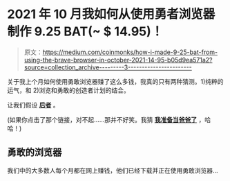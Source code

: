 # 2021 年 10 月我如何从使用勇者浏览器制作 9.25 BAT(~ $ 14.95)！

> 原文：<https://medium.com/coinmonks/how-i-made-9-25-bat-from-using-the-brave-browser-in-october-2021-14-95-b05d9ea571a2?source=collection_archive---------3----------------------->

关于我上个月如何使用勇敢浏览器赚了这么多钱，我真的只有两种猜测。1)纯粹的运气，和 2)浏览和勇敢的创造者计划的结合。

让我们假设 [**后者**](https://amzn.to/3rwKpMM) 。

(如果你点击了那个链接，对不起……那并不好笑。我猜 [**我准备当爸爸了**](/@coder828/why-i-cashed-out-my-retirement-funds-and-going-all-in-on-this-one-investment-38d075d03dc0) ，哈哈！)

## 勇敢的浏览器

我们中的大多数人每个月都在网上赚钱，他们已经下载并正在使用勇敢浏览器…